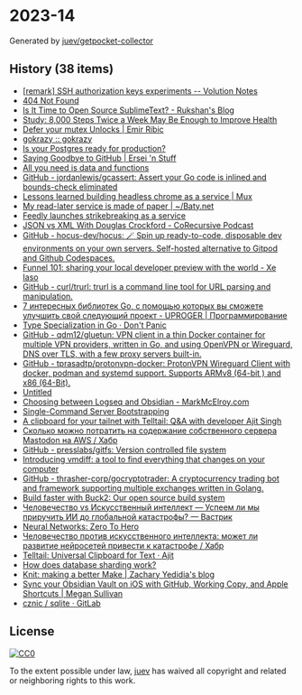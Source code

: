 # 2023-14

Generated by [juev/getpocket-collector](https://github.com/juev/getpocket-collector)

## History (38 items)

- [[remark] SSH authorization keys experiments -- Volution Notes](https://notes.volution.ro/v1/2023/04/remarks/eb5109f6/)
- [404 Not Found](https://susam.net/maze/mastering-emacs-together.html)
- [Is It Time to Open Source SublimeText? - Rukshan's Blog](https://ruky.me/2023/03/30/is-it-time-to-open-source-sublimetext/)
- [Study: 8,000 Steps Twice a Week May Be Enough to Improve Health](https://www.prevention.com/health/a43453914/8000-steps-walking-for-health-study/)
- [Defer your mutex Unlocks | Emir Ribic](https://www.ribice.ba/defer-mutex-unlocks/)
- [gokrazy :: gokrazy](https://gokrazy.org)
- [Is your Postgres ready for production?](https://www.crunchydata.com/blog/is-your-postgres-ready-for-production)
- [Saying Goodbye to GitHub | Ersei 'n Stuff](https://ersei.net/en/blog/bye-bye-github)
- [All you need is data and functions](https://mckayla.blog/posts/all-you-need-is-data-and-functions.html)
- [GitHub - jordanlewis/gcassert: Assert your Go code is inlined and bounds-check eliminated](https://github.com/jordanlewis/gcassert)
- [Lessons learned building headless chrome as a service | Mux](https://www.mux.com/blog/lessons-learned-building-headless-chrome-as-a-service)
- [My read-later service is made of paper | ~/Baty.net](https://baty.net/2023/my-read-later-service-is-made-of-paper/)
- [Feedly launches strikebreaking as a service](https://newsletter.mollywhite.net/p/feedly-launches-strikebreaking-as)
- [JSON vs XML With Douglas Crockford - CoRecursive Podcast](https://corecursive.com/json-vs-xml-douglas-crockford/)
- [GitHub - hocus-dev/hocus: 🪄 Spin up ready-to-code, disposable dev environments on your own servers. Self-hosted alternative to Gitpod and Github Codespaces.](https://github.com/hocus-dev/hocus)
- [Funnel 101: sharing your local developer preview with the world - Xe Iaso](https://xeiaso.net/blog/tailscale-funnel-101/)
- [GitHub - curl/trurl: trurl is a command line tool for URL parsing and manipulation.](https://github.com/curl/trurl)
- [7 интересных библиотек Go, с помощью которых вы сможете улучшить свой следующий проект - UPROGER | Программирование](https://uproger.com/7-bibliotek-go-s-pomoshhyu-kotoryh-vy-uluchshit-proekt/)
- [Type Specialization in Go · Don't Panic](https://commaok.xyz/post/type_specialization/)
- [GitHub - qdm12/gluetun: VPN client in a thin Docker container for multiple VPN providers, written in Go, and using OpenVPN or Wireguard, DNS over TLS, with a few proxy servers built-in.](https://github.com/qdm12/gluetun)
- [GitHub - tprasadtp/protonvpn-docker: ProtonVPN Wireguard Client with docker, podman and systemd support. Supports ARMv8 (64-bit ) and x86 (64-Bit).](https://github.com/tprasadtp/protonvpn-docker)
- [Untitled](https://strongboxsafe.com/updates/the-most-secure-password-manager-now-available-on-macos-strongbox-zero)
- [Choosing between Logseq and Obsidian - MarkMcElroy.com](https://markmcelroy.com/choosing-between-logseq-and-obsidian/)
- [Single-Command Server Bootstrapping](https://galowicz.de/2023/04/05/single-command-server-bootstrap/)
- [A clipboard for your tailnet with Telltail: Q&A with developer Ajit Singh](https://tailscale.dev/blog/telltail-universal-clipboard-ajit-singh-interview)
- [Сколько можно потратить на содержание собственного сервера Mastodon на AWS / Хабр](https://habr.com/ru/companies/ruvds/articles/727100/)
- [GitHub - presslabs/gitfs: Version controlled file system](https://github.com/presslabs/gitfs)
- [Introducing vmdiff: a tool to find everything that changes on your computer](https://community.atlassian.com/t5/Trust-Security-articles/Introducing-vmdiff-a-tool-to-find-everything-that-changes-on/ba-p/2321969)
- [GitHub - thrasher-corp/gocryptotrader: A cryptocurrency trading bot and framework supporting multiple exchanges written in Golang.](https://github.com/thrasher-corp/gocryptotrader)
- [Build faster with Buck2: Our open source build system](https://engineering.fb.com/2023/04/06/open-source/buck2-open-source-large-scale-build-system/)
- [Человечество vs Искусственный интеллект — Успеем ли мы приручить ИИ до глобальной катастрофы? — Вастрик](https://vas3k.blog/blog/ai_alignment/)
- [Neural Networks: Zero To Hero](https://karpathy.ai/zero-to-hero.html)
- [Человечество против искусственного интеллекта: может ли развитие нейросетей привести к катастрофе / Хабр](https://habr.com/ru/companies/ods/articles/727158/)
- [Telltail: Universal Clipboard for Text · Ajit](https://hemarkable.com/prose/telltail)
- [How does database sharding work?](https://planetscale.com/blog/how-does-database-sharding-work)
- [Knit: making a better Make | Zachary Yedidia's blog](https://zyedidia.github.io/blog/posts/3-knit-better-make/)
- [Sync your Obsidian Vault on iOS with GitHub, Working Copy, and Apple Shortcuts | Megan Sullivan](https://meganesulli.com/blog/sync-obsidian-vault-iphone-ipad/)
- [cznic / sqlite · GitLab](https://gitlab.com/cznic/sqlite)

## License

[![CC0](https://mirrors.creativecommons.org/presskit/buttons/88x31/svg/cc-zero.svg)](https://creativecommons.org/publicdomain/zero/1.0/)

To the extent possible under law, [juev](https://github.com/juev) has waived all copyright and related or neighboring rights to this work.
